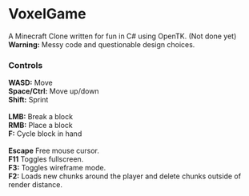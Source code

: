 # VoxelGame
A Minecraft Clone written for fun in C# using OpenTK. (Not done yet)\
**Warning:** Messy code and questionable design choices.

### Controls
**WASD:** Move\
**Space/Ctrl:** Move up/down\
**Shift:** Sprint\
\
**LMB:** Break a block\
**RMB:** Place a block\
**F:** Cycle block in hand\
\
**Escape** Free mouse cursor.\
**F11** Toggles fullscreen.\
**F3:** Toggles wireframe mode.\
**F2:** Loads new chunks around the player and delete chunks outside of render distance.